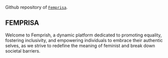Github repository of [`Femprisa`](https://netflix-clone-mocha-tau.vercel.app/).
## FEMPRISA
Welcome to Femprish, a dynamic platform dedicated to promoting equality, fostering inclusivity, and empowering individuals to embrace their authentic selves, as we strive to redefine the meaning of feminist and break down societal barriers.
